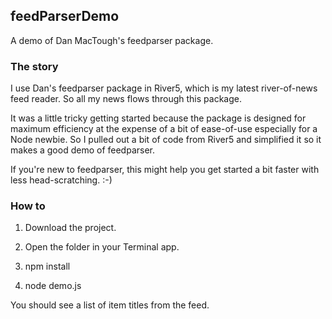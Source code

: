 ## feedParserDemo

A demo of Dan MacTough's feedparser package.

### The story

I use Dan's feedparser package in River5, which is my latest river-of-news feed reader. So all my news flows through this package.

It was a little tricky getting started because the package is designed for maximum efficiency at the expense of a bit of ease-of-use especially for a Node newbie. So I pulled out a bit of code from River5 and simplified it so it makes a good demo of feedparser. 

If you're new to feedparser, this might help you get started a bit faster with less head-scratching. :-)

### How to

1. Download the project. 

2. Open the folder in your Terminal app. 

3. npm install

4. node demo.js

You should see a list of item titles from the feed. 

